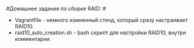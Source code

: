 #Домашнее задание по сборке RAID: #<br>

* Vagrantfile - немного измненный стенд, который сразу настраивает RAID10.
* raid10_auto_creation.sh - bash скрипт для настройки RAID10, внутри комментарии.


